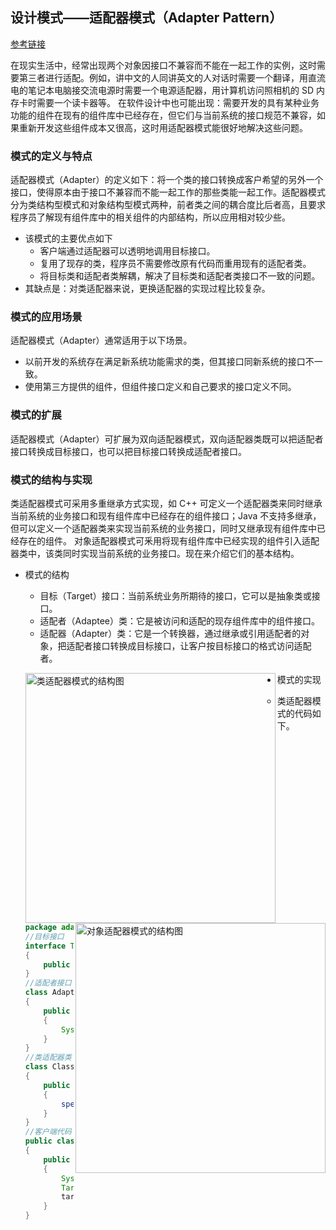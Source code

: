 ## 设计模式——适配器模式（Adapter Pattern）

[参考链接](http://c.biancheng.net/view/1361.html)

在现实生活中，经常出现两个对象因接口不兼容而不能在一起工作的实例，这时需要第三者进行适配。例如，讲中文的人同讲英文的人对话时需要一个翻译，用直流电的笔记本电脑接交流电源时需要一个电源适配器，用计算机访问照相机的 SD 内存卡时需要一个读卡器等。
在软件设计中也可能出现：需要开发的具有某种业务功能的组件在现有的组件库中已经存在，但它们与当前系统的接口规范不兼容，如果重新开发这些组件成本又很高，这时用适配器模式能很好地解决这些问题。

### 模式的定义与特点
适配器模式（Adapter）的定义如下：将一个类的接口转换成客户希望的另外一个接口，使得原本由于接口不兼容而不能一起工作的那些类能一起工作。适配器模式分为类结构型模式和对象结构型模式两种，前者类之间的耦合度比后者高，且要求程序员了解现有组件库中的相关组件的内部结构，所以应用相对较少些。
* 该模式的主要优点如下
  * 客户端通过适配器可以透明地调用目标接口。
  * 复用了现存的类，程序员不需要修改原有代码而重用现有的适配者类。
  * 将目标类和适配者类解耦，解决了目标类和适配者类接口不一致的问题。
* 其缺点是：对类适配器来说，更换适配器的实现过程比较复杂。

### 模式的应用场景
适配器模式（Adapter）通常适用于以下场景。
* 以前开发的系统存在满足新系统功能需求的类，但其接口同新系统的接口不一致。
* 使用第三方提供的组件，但组件接口定义和自己要求的接口定义不同。

### 模式的扩展
适配器模式（Adapter）可扩展为双向适配器模式，双向适配器类既可以把适配者接口转换成目标接口，也可以把目标接口转换成适配者接口。

### 模式的结构与实现
类适配器模式可采用多重继承方式实现，如 C++ 可定义一个适配器类来同时继承当前系统的业务接口和现有组件库中已经存在的组件接口；Java 不支持多继承，但可以定义一个适配器类来实现当前系统的业务接口，同时又继承现有组件库中已经存在的组件。
对象适配器模式可釆用将现有组件库中已经实现的组件引入适配器类中，该类同时实现当前系统的业务接口。现在来介绍它们的基本结构。
* 模式的结构
  * 目标（Target）接口：当前系统业务所期待的接口，它可以是抽象类或接口。
  * 适配者（Adaptee）类：它是被访问和适配的现存组件库中的组件接口。
  * 适配器（Adapter）类：它是一个转换器，通过继承或引用适配者的对象，把适配者接口转换成目标接口，让客户按目标接口的格式访问适配者。
  
  <img width="400px" src="https://i.ibb.co/JKHT4N9/image.png" alt="类适配器模式的结构图" align=left>  <img width="400px" src="https://i.ibb.co/hKdRShj/image.png" alt="对象适配器模式的结构图" align=right>

* 模式的实现
  * 类适配器模式的代码如下。
  ```java
  package adapter;
  //目标接口
  interface Target
  {
      public void request();
  }
  //适配者接口
  class Adaptee
  {
      public void specificRequest()
      {       
          System.out.println("适配者中的业务代码被调用！");
      }
  }
  //类适配器类
  class ClassAdapter extends Adaptee implements Target
  {
      public void request()
      {
          specificRequest();
      }
  }
  //客户端代码
  public class ClassAdapterTest
  {
      public static void main(String[] args)
      {
          System.out.println("类适配器模式测试：");
          Target target = new ClassAdapter();
          target.request();
      }
  }
  ```
